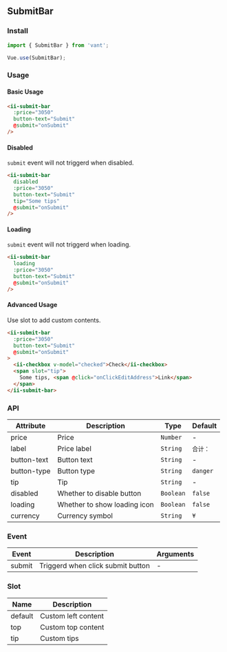 ## SubmitBar

### Install
``` javascript
import { SubmitBar } from 'vant';

Vue.use(SubmitBar);
```

### Usage

#### Basic Usage

```html
<ii-submit-bar
  :price="3050"
  button-text="Submit"
  @submit="onSubmit"
/>
```

#### Disabled
`submit` event will not triggerd when disabled.

```html
<ii-submit-bar
  disabled
  :price="3050"
  button-text="Submit"
  tip="Some tips"
  @submit="onSubmit"
/>
```

#### Loading
`submit` event will not triggerd when loading.

```html
<ii-submit-bar
  loading
  :price="3050"
  button-text="Submit"
  @submit="onSubmit"
/>
```

#### Advanced Usage
Use slot to add custom contents.

```html
<ii-submit-bar
  :price="3050"
  button-text="Submit"
  @submit="onSubmit"
>
  <ii-checkbox v-model="checked">Check</ii-checkbox>
  <span slot="tip">
    Some tips, <span @click="onClickEditAddress">Link</span>
  </span>
</ii-submit-bar>
```

### API

| Attribute | Description | Type | Default |
|-----------|-----------|-----------|-------------|
| price | Price |  `Number` | - |
| label | Price label |  `String` | `合计：` |
| button-text | Button text | `String` | - |
| button-type | Button type |  `String` | `danger` |
| tip | Tip |  `String` | - |
| disabled | Whether to disable button |  `Boolean` | `false` |
| loading | Whether to show loading icon |  `Boolean` | `false` |
| currency | Currency symbol |  `String` | `¥` |

### Event

| Event | Description | Arguments |
|-----------|-----------|-----------|
| submit | Triggerd when click submit button | - |

### Slot

| Name | Description |
|-----------|-----------|
| default | Custom left content |
| top | Custom top content |
| tip | Custom tips |
